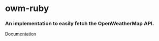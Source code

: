 # owm-ruby

### An implementation to easily fetch the OpenWeatherMap API.

[Documentation](https://www.rubydoc.info/gems/owm-ruby)
